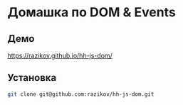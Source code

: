 # Домашка по DOM & Events

## Демо

https://razikov.github.io/hh-js-dom/

## Установка

```Bash
git clone git@github.com:razikov/hh-js-dom.git
```
